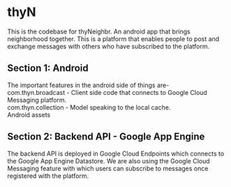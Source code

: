 # thyN
This is the codebase for thyNeighbr. An android app that brings neighborhood together. This is a platform that enables people to post and exchange messages with others who have subscribed to the platform.

## Section 1: Android
The important features in the android side of things are-  
com.thyn.broadcast - Client side code that connects to Google Cloud Messaging platform.  
com.thyn.collection - Model speaking to the local cache.  
Android assets
## Section 2: Backend API - Google App Engine
The backend API is deployed in Google Cloud Endpoints which connects to the Google App Engine Datastore. We are also using the Google Cloud Messaging feature with which users can subscribe to messages once registered with the platform.

